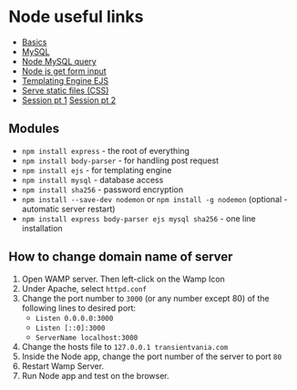 # Node useful links
* [Basics](https://www.youtube.com/watch?v=U8XF6AFGqlc)
* [MySQL](https://www.youtube.com/watch?v=EN6Dx22cPRI)
* [Node MySQL query](https://www.w3schools.com/nodejs/nodejs_mysql_select.asp)
* [Node js get form input](https://www.w3schools.com/nodejs/ref_querystring.asp)
* [Templating Engine EJS](https://www.youtube.com/watch?v=RgAseumFyg8)
* [Serve static files (CSS)](https://expressjs.com/en/starter/static-files.html)
* [Session pt 1](https://www.youtube.com/watch?v=aT98NMdAXyk) [Session pt 2](https://www.youtube.com/watch?v=Xpcx8sjteTo)

## Modules
* `npm install express` - the root of everything
* `npm install body-parser` - for handling post request
* `npm install ejs` - for templating engine
* `npm install mysql` - database access
* `npm install sha256` - password encryption
* `npm install --save-dev nodemon` or `npm install -g nodemon` (optional - automatic server restart)
* `npm install express body-parser ejs mysql sha256` - one line installation

## How to change domain name of server

1. Open WAMP server. Then left-click on the Wamp Icon
2. Under Apache, select `httpd.conf`
3. Change the port number to `3000` (or any number except 80) of the following lines to desired port:
   * `Listen 0.0.0.0:3000`
   * `Listen [::0]:3000`
   * `ServerName localhost:3000`
4. Change the hosts file to `127.0.0.1 transientvania.com`
5. Inside the Node app, change the port number of the server to port `80`
6. Restart Wamp Server.
7. Run Node app and test on the browser.